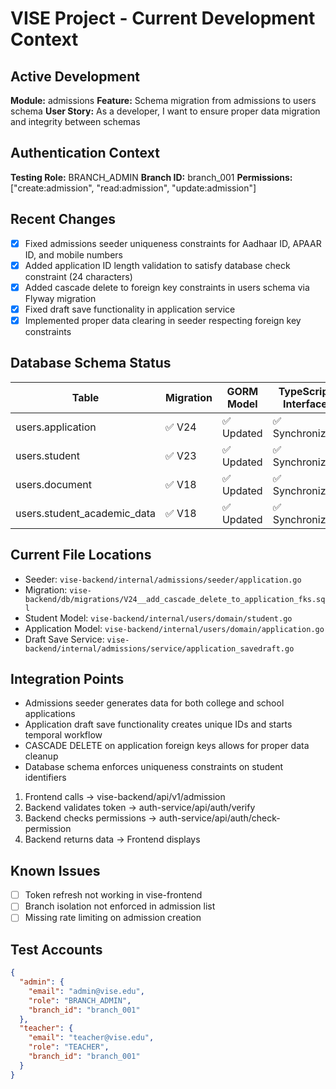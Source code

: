 # VISE Project - Current Development Context

## Active Development
**Module:** admissions
**Feature:** Schema migration from admissions to users schema
**User Story:** As a developer, I want to ensure proper data migration and integrity between schemas

## Authentication Context
**Testing Role:** BRANCH_ADMIN
**Branch ID:** branch_001
**Permissions:** ["create:admission", "read:admission", "update:admission"]

## Recent Changes
- [x] Fixed admissions seeder uniqueness constraints for Aadhaar ID, APAAR ID, and mobile numbers
- [x] Added application ID length validation to satisfy database check constraint (24 characters)
- [x] Added cascade delete to foreign key constraints in users schema via Flyway migration
- [x] Fixed draft save functionality in application service
- [x] Implemented proper data clearing in seeder respecting foreign key constraints

## Database Schema Status
| Table | Migration | GORM Model | TypeScript Interface |
|-------|-----------|------------|---------------------|
| users.application | ✅ V24 | ✅ Updated | ✅ Synchronized |
| users.student | ✅ V23 | ✅ Updated | ✅ Synchronized |
| users.document | ✅ V18 | ✅ Updated | ✅ Synchronized |
| users.student_academic_data | ✅ V18 | ✅ Updated | ✅ Synchronized |

## Current File Locations
- Seeder: `vise-backend/internal/admissions/seeder/application.go`
- Migration: `vise-backend/db/migrations/V24__add_cascade_delete_to_application_fks.sql`
- Student Model: `vise-backend/internal/users/domain/student.go`
- Application Model: `vise-backend/internal/users/domain/application.go`
- Draft Save Service: `vise-backend/internal/admissions/service/application_savedraft.go`

## Integration Points
- Admissions seeder generates data for both college and school applications
- Application draft save functionality creates unique IDs and starts temporal workflow
- CASCADE DELETE on application foreign keys allows for proper data cleanup
- Database schema enforces uniqueness constraints on student identifiers
1. Frontend calls → vise-backend/api/v1/admission
2. Backend validates token → auth-service/api/auth/verify
3. Backend checks permissions → auth-service/api/auth/check-permission
4. Backend returns data → Frontend displays

## Known Issues
- [ ] Token refresh not working in vise-frontend
- [ ] Branch isolation not enforced in admission list
- [ ] Missing rate limiting on admission creation

## Test Accounts
```json
{
  "admin": {
    "email": "admin@vise.edu",
    "role": "BRANCH_ADMIN",
    "branch_id": "branch_001"
  },
  "teacher": {
    "email": "teacher@vise.edu",
    "role": "TEACHER",
    "branch_id": "branch_001"
  }
}